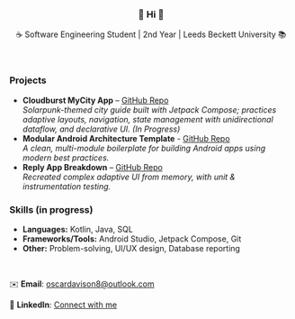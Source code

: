<div align="center">
    <h3>👋 Hi 👋</h3>
</div>

<div align="center">
☕ Software Engineering Student | 2nd Year | Leeds Beckett University 📚
</div>
<br>
<br>


### Projects
- **Cloudburst MyCity App** – [GitHub Repo](https://github.com/OscarD8/cloudburst-android-app-modular.git)  
  *Solarpunk-themed city guide built with Jetpack Compose; practices adaptive layouts, navigation, state management with unidirectional dataflow, and declarative UI.
  (In Progress)*
- **Modular Android Architecture Template** - [GitHub Repo](https://github.com/OscarD8/android-architecture-modular-template)    
  *A clean, multi-module boilerplate for building Android apps using modern best practices.*
- **Reply App Breakdown** – [GitHub Repo](https://github.com/OscarD8/reply-app-breakdown)  
  *Recreated complex adaptive UI from memory, with unit & instrumentation testing.*
  
### Skills (in progress)
- **Languages:** Kotlin, Java, SQL  
- **Frameworks/Tools:** Android Studio, Jetpack Compose, Git  
- **Other:** Problem-solving, UI/UX design, Database reporting

<br>

✉️ **Email**: oscardavison8@outlook.com

💼 **LinkedIn**: [Connect with me](https://www.linkedin.com/in/oscar-davison)

